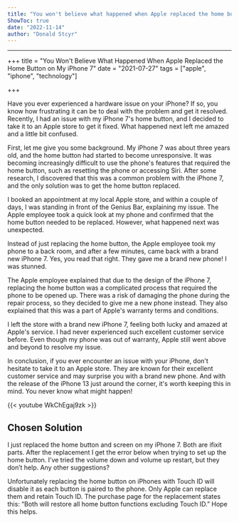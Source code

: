 ```yaml
---
title: "You won't believe what happened when Apple replaced the home button on my iPhone 7"
ShowToc: true 
date: "2022-11-14"
author: "Donald Stcyr"
---
```

*****
+++
title = "You Won't Believe What Happened When Apple Replaced the Home Button on My iPhone 7"
date = "2021-07-27"
tags = ["apple", "iphone", "technology"]

+++

Have you ever experienced a hardware issue on your iPhone? If so, you know how frustrating it can be to deal with the problem and get it resolved. Recently, I had an issue with my iPhone 7's home button, and I decided to take it to an Apple store to get it fixed. What happened next left me amazed and a little bit confused.

First, let me give you some background. My iPhone 7 was about three years old, and the home button had started to become unresponsive. It was becoming increasingly difficult to use the phone's features that required the home button, such as resetting the phone or accessing Siri. After some research, I discovered that this was a common problem with the iPhone 7, and the only solution was to get the home button replaced.

I booked an appointment at my local Apple store, and within a couple of days, I was standing in front of the Genius Bar, explaining my issue. The Apple employee took a quick look at my phone and confirmed that the home button needed to be replaced. However, what happened next was unexpected.

Instead of just replacing the home button, the Apple employee took my phone to a back room, and after a few minutes, came back with a brand new iPhone 7. Yes, you read that right. They gave me a brand new phone! I was stunned.

The Apple employee explained that due to the design of the iPhone 7, replacing the home button was a complicated process that required the phone to be opened up. There was a risk of damaging the phone during the repair process, so they decided to give me a new phone instead. They also explained that this was a part of Apple's warranty terms and conditions.

I left the store with a brand new iPhone 7, feeling both lucky and amazed at Apple's service. I had never experienced such excellent customer service before. Even though my phone was out of warranty, Apple still went above and beyond to resolve my issue.

In conclusion, if you ever encounter an issue with your iPhone, don't hesitate to take it to an Apple store. They are known for their excellent customer service and may surprise you with a brand new phone. And with the release of the iPhone 13 just around the corner, it's worth keeping this in mind. You never know what might happen!

{{< youtube WkChEgaj9zk >}} 



## Chosen Solution
 I just replaced the home button and screen on my iPhone 7.  Both are ifixit parts.  After the replacement I get the error below when trying to set up the home button.  I’ve tried the volume down and volume up restart, but they don’t help.  Any other suggestions?

 Unfortunately replacing the home button on iPhones with Touch ID will disable it as each button is paired to the phone. Only Apple can replace them and retain Touch ID.
The purchase page for the replacement states this:
“Both will restore all home button functions excluding Touch ID.”
Hope this helps.




